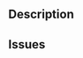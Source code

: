 ## Description

<!-- Describe the changes you made. -->

## Issues

<!-- Link any relevant issues here if you like? -->
